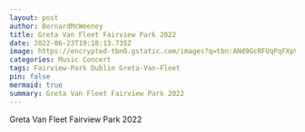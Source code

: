 ```yaml
---
layout: post
author: BernardMcWeeney
title: Greta Van Fleet Fairview Park 2022
date: 2022-06-23T19:18:13.735Z
image: https://encrypted-tbn0.gstatic.com/images?q=tbn:ANd9GcRFUqPqFXpVuj_rtBPaJQD8hSOAXIoE1irFAw&usqp=CAU
categories: Music Concert
tags: Fairview-Park Dublin Greta-Van-Fleet
pin: false
mermaid: true
summary: Greta Van Fleet Fairview Park 2022
---
```

Greta Van Fleet Fairview Park 2022